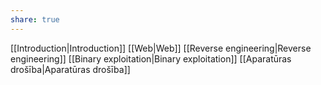 ```yaml
---
share: true
---
```



[[Introduction|Introduction]]
[[Web|Web]]
[[Reverse engineering|Reverse engineering]]
[[Binary exploitation|Binary exploitation]]
[[Aparatūras drošība|Aparatūras drošība]]
